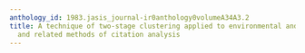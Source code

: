 ```yaml
---
anthology_id: 1983.jasis_journal-ir0anthology0volumeA34A3.2
title: A technique of two-stage clustering applied to environmental and civil engineering
  and related methods of citation analysis
---
```

